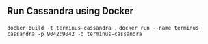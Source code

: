 ## Run Cassandra using Docker
`docker build -t terminus-cassandra .`
`docker run --name terminus-cassandra -p 9042:9042 -d terminus-cassandra`
